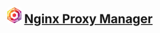 # <img src="https://raw.githubusercontent.com/Victor-Y-Fadeev/synology-jellyfin/refs/heads/master/icons/nginx-proxy-manager.svg" width="32"/> [Nginx Proxy Manager](http://localhost:81/)
